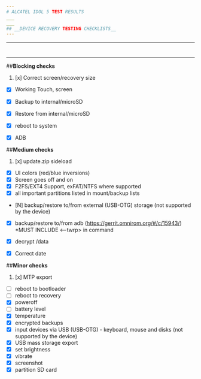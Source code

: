 ```yaml
---
# ALCATEL IDOL 5 TEST RESULTS
___
___
## __DEVICE RECOVERY TESTING CHECKLISTS__
---
```

___
#
___
##**Blocking checks**


1. [x] Correct screen/recovery size
- [x] Working Touch, screen
- [x] Backup to internal/microSD
- [x] Restore from internal/microSD
- [x] reboot to system
- [x] ADB



##**Medium checks**
  

1. [x] update.zip sideload
- [x] UI colors (red/blue inversions)
- [x] Screen goes off and on
- [x] F2FS/EXT4 Support, exFAT/NTFS where supported
- [x] all important partitions listed in mount/backup lists
- [N] backup/restore to/from external (USB-OTG) storage (not supported by the device)
- [x] backup/restore to/from adb (https://gerrit.omnirom.org/#/c/15943/) *MUST INCLUDE <--twrp> in command
- [x] decrypt /data
- [x] Correct date


##**Minor checks**


1. [x] MTP export
- [ ] reboot to bootloader
- [ ] reboot to recovery
- [x] poweroff
- [ ] battery level
- [x] temperature
- [x] encrypted backups
- [x] input devices via USB (USB-OTG) - keyboard, mouse and disks (not supported by the device)
- [x] USB mass storage export
- [x] set brightness
- [x] vibrate
- [x] screenshot
- [x] partition SD card